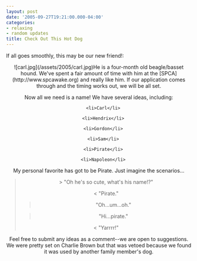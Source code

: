 ```yaml
---
layout: post
date: '2005-09-27T19:21:00.000-04:00'
categories:
- relaxing
- random updates
title: Check Out This Hot Dog
---
```


If all goes smoothly, this may be our new friend!:


<div style="text-align: center;">![carl.jpg](/assets/2005/carl.jpg)He is a four-month old beagle/basset hound. We've spent a fair amount of time with him at the [SPCA](http://www.spcawake.org) and really like him. If our application comes through and the timing works out, we will be all set.

Now all we need is a name! We have several ideas, including:<ul>

	<li>Carl</li>

	<li>Hendrix</li>

	<li>Gordon</li>

	<li>Sam</li>

	<li>Pirate</li>

	<li>Napoleon</li>

</ul>

My personal favorite has got to be Pirate. Just imagine the scenarios...



<blockquote>> "Oh he's so cute, what's his name!?"

< "Pirate."

> "Oh...um...oh."

> "Hi...pirate."

< "Yarrrr!"</blockquote>

Feel free to submit any ideas as a comment--we are open to suggestions. We were pretty set on Charlie Brown but that was vetoed because we found it was used by another family member's dog.